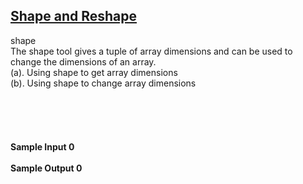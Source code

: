 ## **[Shape and Reshape](https://www.hackerrank.com/challenges/np-shape-reshape)** 
shape<br>The shape tool gives a tuple of array dimensions and can be used to change the dimensions of an array.<br>(a). Using shape to get array dimensions<br>(b). Using shape to change array dimensions<br><br><br><br><br><br>**Sample Input 0**<br><br>**Sample Output 0**<br><br>